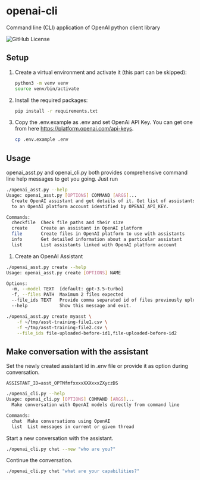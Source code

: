 # openai-cli
Command line (CLI) application of OpenAI python client library

![GitHub License](https://img.shields.io/github/license/uhurutek/openai-cli)

## Setup

1. Create a virtual environment and activate it (this part can be skipped):
    ```bash
    python3 -m venv venv
    source venv/bin/activate
    ```
2. Install the required packages:
    ```bash
    pip install -r requirements.txt
    ```
3. Copy the .env.example as .env and set OpenAi API Key. You can get one from here https://platform.openai.com/api-keys.
    ```bash
    cp .env.example .env
    ```

## Usage
openai_asst.py and openai_cli.py both provides comprehensive command line help messages to get you going.
Just run
```bash
./openai_asst.py --help
Usage: openai_asst.py [OPTIONS] COMMAND [ARGS]...
  Create OpenAI assistant and get details of it. Get list of assistants linked
  to an OpenAI platform account identified by OPENAI_API_KEY.

Commands:
  checkfile  Check file paths and their size
  create     Create an assistant in OpenAI platform
  file       Create files in OpenAI platform to use with assistants
  info       Get detailed information about a particular assistant
  list       List assistants linked with OpenAI platform account
   ```
1. Create an OpenAI Assistant
```bash
./openai_asst.py create --help
Usage: openai_asst.py create [OPTIONS] NAME

Options:
  -m, --model TEXT  [default: gpt-3.5-turbo]
  -f, --files PATH  Maximum 2 files expected
  --file_ids TEXT   Provide comma separated id of files previously uploaded to OpenAI platform
  --help            Show this message and exit.
```

```bash
./openai_asst.py create myasst \
    -f ~/tmp/asst-training-file1.csv \
    -f ~/tmp/asst-training-file2.csv \
    --file_ids file-uploaded-before-id1,file-uploaded-before-id2
```

## Make conversation with the assistant
Set the newly created assistant id in .env file or provide it as option during conversation.
````
ASSISTANT_ID=asst_OPTMfmfxxxxXXXxxxZXyczDS
````
```bash
./openai_cli.py --help
Usage: openai_cli.py [OPTIONS] COMMAND [ARGS]...
  Make conversation with OpenAI models directly from command line

Commands:
  chat  Make conversations using OpenAI
  list  List messages in current or given thread
```
Start a new conversation with the assistant.
```bash
./openai_cli.py chat --new "who are you?"
```
Continue the conversation.
```bash
./openai_cli.py chat "what are your capabilities?"
```
